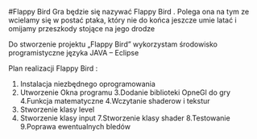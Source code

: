 #Flappy Bird 
Gra będzie się nazywać Flappy Bird . Polega ona  na  tym ze wcielamy się w postać ptaka, który nie do końca jeszcze umie latać i omijamy przeszkody stojące na jego  drodze

Do stworzenie projektu „Flappy Bird” wykorzystam środowisko programistyczne języka JAVA – Eclipse

Plan realizacji  Flappy Bird :

1. Instalacja niezbędnego oprogramowania
2. Utworzenie Okna programu
3.Dodanie biblioteki OpneGl do gry
4.Funkcja matematyczne
4.Wczytanie shaderow i tekstur
5. Stworzenie klasy level
6. Stworzenie klasy input
7.Stworzenie klasy shader
8.Testowanie
9.Poprawa ewentualnych bledów
